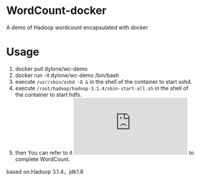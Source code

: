 # WordCount-docker
A demo of Hadoop wordcount encapsulated with docker
# Usage
 1. docker pull dylone/wc-demo 
 2. docker run -it dylone/wc-demo /bin/bash
 3. execute `/usr/sbin/sshd -D &` in the shell of the container to start sshd.
 4. execute `/root/hadoop/hadoop-3.1.4/sbin-start-all.sh` in the shell of the container to start hdfs.
 5. then You can refer to it ![here](https://hadoop.apache.org/docs/stable/hadoop-mapreduce-client/hadoop-mapreduce-client-core/MapReduceTutorial.html) to complete WordCount.
 
 based on:Hadoop 3.1.4，jdk1.8

